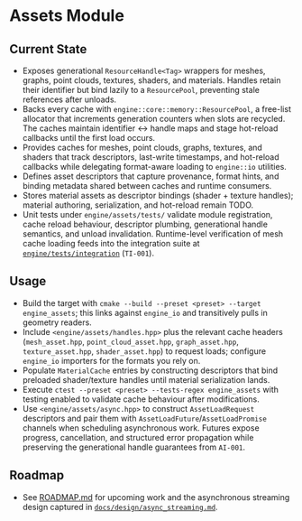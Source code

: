 # Assets Module

## Current State
- Exposes generational `ResourceHandle<Tag>` wrappers for meshes, graphs, point clouds, textures, shaders, and materials. Handles retain their identifier but bind lazily to a `ResourcePool`, preventing stale references after unloads.
- Backs every cache with `engine::core::memory::ResourcePool`, a free-list allocator that increments generation counters when slots are recycled. The caches maintain identifier ↔ handle maps and stage hot-reload callbacks until the first load occurs.
- Provides caches for meshes, point clouds, graphs, textures, and shaders that track descriptors, last-write timestamps, and hot-reload callbacks while delegating format-aware loading to `engine::io` utilities.
- Defines asset descriptors that capture provenance, format hints, and binding metadata shared between caches and runtime consumers.
- Stores material assets as descriptor bindings (shader + texture handles); material authoring, serialization, and hot-reload remain TODO.
- Unit tests under `engine/assets/tests/` validate module registration, cache
  reload behaviour, descriptor plumbing, generational handle semantics, and
  unload invalidation. Runtime-level verification of mesh cache loading feeds
  into the integration suite at [`engine/tests/integration`](../../../engine/tests/integration/README.md)
  (`TI-001`).

## Usage
- Build the target with `cmake --build --preset <preset> --target engine_assets`; this links against `engine_io` and transitively pulls in geometry readers.
- Include `<engine/assets/handles.hpp>` plus the relevant cache headers (`mesh_asset.hpp`, `point_cloud_asset.hpp`, `graph_asset.hpp`, `texture_asset.hpp`, `shader_asset.hpp`) to request loads; configure `engine_io` importers for the formats you rely on.
- Populate `MaterialCache` entries by constructing descriptors that bind preloaded shader/texture handles until material serialization lands.
- Execute `ctest --preset <preset> --tests-regex engine_assets` with testing enabled to validate cache behaviour after modifications.
- Use `<engine/assets/async.hpp>` to construct `AssetLoadRequest` descriptors and pair them with `AssetLoadFuture`/`AssetLoadPromise` channels when scheduling asynchronous work. Futures expose progress, cancellation, and structured error propagation while preserving the generational handle guarantees from `AI-001`.

## Roadmap
- See [ROADMAP.md](ROADMAP.md) for upcoming work and the asynchronous streaming
  design captured in [`docs/design/async_streaming.md`](../../design/async_streaming.md).
